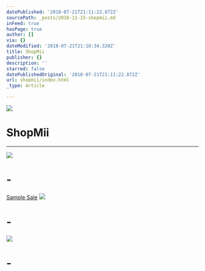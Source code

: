 ```yaml
---
datePublished: '2018-07-21T21:11:22.872Z'
sourcePath: _posts/2016-11-15-shopmii.md
inFeed: true
hasPage: true
author: []
via: {}
dateModified: '2018-07-21T21:10:34.320Z'
title: ShopMii
publisher: {}
description: ''
starred: false
datePublishedOriginal: '2018-07-21T21:11:22.872Z'
url: shopmii/index.html
_type: Article

---
```

![](https://the-grid-user-content.s3-us-west-2.amazonaws.com/0c38ab8d-f803-46e7-9523-fef336f6b52e.jpg)

# ShopMii

---

![](https://the-grid-user-content.s3-us-west-2.amazonaws.com/8c0ec5cb-7002-4a69-85bf-50aa88fd86f2.jpg)

# -
[Sample Sale][0]
![](https://the-grid-user-content.s3-us-west-2.amazonaws.com/703f1f83-19a8-4583-9b02-3a8254fe8db5.png)

# -
![](https://the-grid-user-content.s3-us-west-2.amazonaws.com/f5d4c405-493a-4507-93a6-89d0f87127fa.png)

# -

[0]: https://www.bonanza.com/booths/SamiCrafts